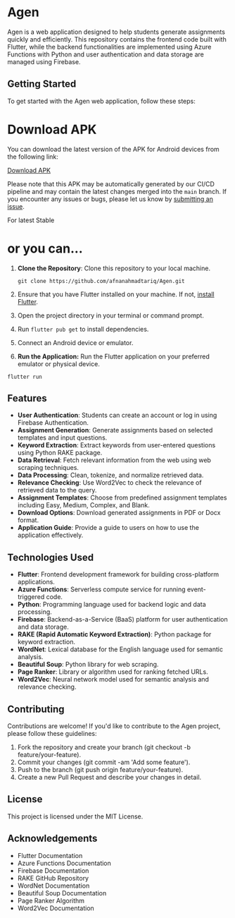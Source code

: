 # Agen

Agen is a web application designed to help students generate assignments quickly and efficiently. This repository contains the frontend code built with Flutter, while the backend functionalities are implemented using Azure Functions with Python and user authentication and data storage are managed using Firebase.

## Getting Started

To get started with the Agen web application, follow these steps:

# Download APK

You can download the latest version of the APK for Android devices from the following link:

[Download APK](../../releases/download/v0.3.9/app-arm64-v8a-release.apk)

Please note that this APK may be automatically generated by our CI/CD pipeline and may contain the latest changes merged into the `main` branch. If you encounter any issues or bugs, please let us know by [submitting an issue](../../issues).

For latest Stable 

# or you can...

1. **Clone the Repository**: Clone this repository to your local machine.

   ```
   git clone https://github.com/afnanahmadtariq/Agen.git
   ```
2. Ensure that you have Flutter installed on your machine. If not, [install Flutter](https://flutter.dev/docs/get-started/install).
3. Open the project directory in your terminal or command prompt.
4. Run `flutter pub get` to install dependencies.
5. Connect an Android device or emulator.
6. **Run the Application:** Run the Flutter application on your preferred emulator or physical device.
```
flutter run
```

## Features

- **User Authentication**: Students can create an account or log in using Firebase Authentication.
- **Assignment Generation**: Generate assignments based on selected templates and input questions.
- **Keyword Extraction**: Extract keywords from user-entered questions using Python RAKE package.
- **Data Retrieval**: Fetch relevant information from the web using web scraping techniques.
- **Data Processing**: Clean, tokenize, and normalize retrieved data.
- **Relevance Checking**: Use Word2Vec to check the relevance of retrieved data to the query.
- **Assignment Templates**: Choose from predefined assignment templates including Easy, Medium, Complex, and Blank.
- **Download Options**: Download generated assignments in PDF or Docx format.
- **Application Guide**: Provide a guide to users on how to use the application effectively.

## Technologies Used

- **Flutter**: Frontend development framework for building cross-platform applications.
- **Azure Functions**: Serverless compute service for running event-triggered code.
- **Python**: Programming language used for backend logic and data processing.
- **Firebase**: Backend-as-a-Service (BaaS) platform for user authentication and data storage.
- **RAKE (Rapid Automatic Keyword Extraction)**: Python package for keyword extraction.
- **WordNet**: Lexical database for the English language used for semantic analysis.
- **Beautiful Soup**: Python library for web scraping.
- **Page Ranker**: Library or algorithm used for ranking fetched URLs.
- **Word2Vec**: Neural network model used for semantic analysis and relevance checking.

## Contributing

Contributions are welcome! If you'd like to contribute to the Agen project, please follow these guidelines:

1. Fork the repository and create your branch (git checkout -b feature/your-feature).
2. Commit your changes (git commit -am 'Add some feature').
3. Push to the branch (git push origin feature/your-feature).
4. Create a new Pull Request and describe your changes in detail.

## License

This project is licensed under the MIT License.

## Acknowledgements

- Flutter Documentation
- Azure Functions Documentation
- Firebase Documentation
- RAKE GitHub Repository
- WordNet Documentation
- Beautiful Soup Documentation
- Page Ranker Algorithm
- Word2Vec Documentation
